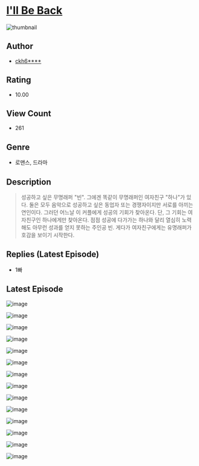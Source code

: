 # [I'll Be Back](https://comic.naver.com/challenge/list?titleId=810398)
![thumbnail](https://image-comic.pstatic.net/user_contents_data/challenge_comic/2023/05/23/upload_7221578294047748665_480x623.jpeg)

## Author
- [ckh6****](https://comic.naver.com/artistTitle?id=366893)

## Rating
- 10.00

## View Count
- 261

## Genre
- 로맨스, 드라마

## Description
> 성공하고 싶은 무명래퍼 "빈". 그에겐 똑같이 무명래퍼인 여자친구 "하나"가 있다. 둘은 모두 음악으로 성공하고 싶은 동업자 또는 경쟁자이지만 서로를 아끼는 연인이다. 그러던 어느날 이 커플에게 성공의 기회가 찾아온다. 단, 그 기회는 여자친구인 하나에게만 찾아온다. 점점 성공에 다가가는 하나와 달리 열심히 노력해도 아무런 성과를 얻지 못하는 주인공 빈. 게다가 여자친구에게는 유명래퍼가 호감을 보이기 시작한다.

## Replies (Latest Episode)
- 1빠

## Latest Episode
![image](https://image-comic.pstatic.net/user_contents_data/challenge_comic/2023/05/23/366893/upload_7075266310982493286.jpeg)

![image](https://image-comic.pstatic.net/user_contents_data/challenge_comic/2023/05/23/366893/upload_7004565691175285814.jpeg)

![image](https://image-comic.pstatic.net/user_contents_data/challenge_comic/2023/05/23/366893/upload_7018408352734733670.jpeg)

![image](https://image-comic.pstatic.net/user_contents_data/challenge_comic/2023/05/23/366893/upload_3905804381783996006.jpeg)

![image](https://image-comic.pstatic.net/user_contents_data/challenge_comic/2023/05/23/366893/upload_3688784778231887717.jpeg)

![image](https://image-comic.pstatic.net/user_contents_data/challenge_comic/2023/05/23/366893/upload_7003436298617893175.jpeg)

![image](https://image-comic.pstatic.net/user_contents_data/challenge_comic/2023/05/23/366893/upload_3978474413207075169.jpeg)

![image](https://image-comic.pstatic.net/user_contents_data/challenge_comic/2023/05/23/366893/upload_7148119942848852836.jpeg)

![image](https://image-comic.pstatic.net/user_contents_data/challenge_comic/2023/05/23/366893/upload_7075211326861226549.jpeg)

![image](https://image-comic.pstatic.net/user_contents_data/challenge_comic/2023/05/23/366893/upload_3690808085681812788.jpeg)

![image](https://image-comic.pstatic.net/user_contents_data/challenge_comic/2023/05/23/366893/upload_3689068426462244962.jpeg)

![image](https://image-comic.pstatic.net/user_contents_data/challenge_comic/2023/05/23/366893/upload_3474639698127905072.jpeg)

![image](https://image-comic.pstatic.net/user_contents_data/challenge_comic/2023/05/23/366893/upload_7291719468628455989.jpeg)

![image](https://image-comic.pstatic.net/user_contents_data/challenge_comic/2023/05/23/366893/upload_3631364991047983412.jpeg)
